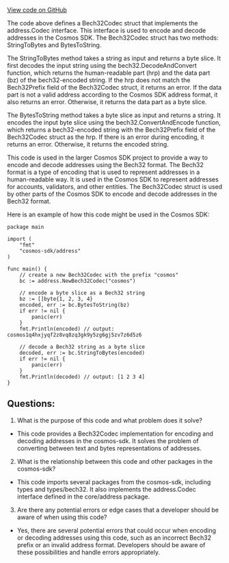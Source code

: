[View code on GitHub](https://github.com/cosmos/cosmos-sdk.git/codec/address/bech32_codec.go)

The code above defines a Bech32Codec struct that implements the address.Codec interface. This interface is used to encode and decode addresses in the Cosmos SDK. The Bech32Codec struct has two methods: StringToBytes and BytesToString. 

The StringToBytes method takes a string as input and returns a byte slice. It first decodes the input string using the bech32.DecodeAndConvert function, which returns the human-readable part (hrp) and the data part (bz) of the bech32-encoded string. If the hrp does not match the Bech32Prefix field of the Bech32Codec struct, it returns an error. If the data part is not a valid address according to the Cosmos SDK address format, it also returns an error. Otherwise, it returns the data part as a byte slice.

The BytesToString method takes a byte slice as input and returns a string. It encodes the input byte slice using the bech32.ConvertAndEncode function, which returns a bech32-encoded string with the Bech32Prefix field of the Bech32Codec struct as the hrp. If there is an error during encoding, it returns an error. Otherwise, it returns the encoded string.

This code is used in the larger Cosmos SDK project to provide a way to encode and decode addresses using the Bech32 format. The Bech32 format is a type of encoding that is used to represent addresses in a human-readable way. It is used in the Cosmos SDK to represent addresses for accounts, validators, and other entities. The Bech32Codec struct is used by other parts of the Cosmos SDK to encode and decode addresses in the Bech32 format. 

Here is an example of how this code might be used in the Cosmos SDK:

```
package main

import (
	"fmt"
	"cosmos-sdk/address"
)

func main() {
	// create a new Bech32Codec with the prefix "cosmos"
	bc := address.NewBech32Codec("cosmos")

	// encode a byte slice as a Bech32 string
	bz := []byte{1, 2, 3, 4}
	encoded, err := bc.BytesToString(bz)
	if err != nil {
		panic(err)
	}
	fmt.Println(encoded) // output: cosmos1q4hxjyqf2z8vq8zq3gk9y5zg6gj5zv7z6d5z6

	// decode a Bech32 string as a byte slice
	decoded, err := bc.StringToBytes(encoded)
	if err != nil {
		panic(err)
	}
	fmt.Println(decoded) // output: [1 2 3 4]
}
```
## Questions: 
 1. What is the purpose of this code and what problem does it solve?
- This code provides a Bech32Codec implementation for encoding and decoding addresses in the cosmos-sdk. It solves the problem of converting between text and bytes representations of addresses.

2. What is the relationship between this code and other packages in the cosmos-sdk?
- This code imports several packages from the cosmos-sdk, including types and types/bech32. It also implements the address.Codec interface defined in the core/address package.

3. Are there any potential errors or edge cases that a developer should be aware of when using this code?
- Yes, there are several potential errors that could occur when encoding or decoding addresses using this code, such as an incorrect Bech32 prefix or an invalid address format. Developers should be aware of these possibilities and handle errors appropriately.
